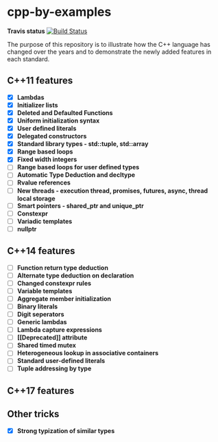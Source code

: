 # cpp-by-examples

**Travis status** [![Build Status](https://travis-ci.org/Ju57iCe/cpp-by-examples.svg?branch=master)](https://travis-ci.org/Ju57iCe/cpp-by-examples)

The purpose of this repository is to illustrate how the C++ language has changed over the years and to demonstrate the newly added features in each standard.

## C++11 features

- [X] **Lambdas**
- [X] **Initializer lists**
- [X] **Deleted and Defaulted Functions**
- [X] **Uniform initialization syntax**
- [X] **User defined literals**
- [X] **Delegated constructоrs**
- [X] **Standard library types - std::tuple, std::array**
- [X] **Range based loops**
- [X] **Fixed width integers**
- [ ] **Range based loops for user defined types**
- [ ] **Automatic Type Deduction and decltype**
- [ ] **Rvalue references**
- [ ] **New threads - execution thread, promises, futures, async, thread local storage**
- [ ] **Smart pointers - shared_ptr and unique_ptr**
- [ ] **Constexpr**
- [ ] **Variadic templates**
- [ ] **nullptr**

## C++14 features

- [ ] **Function return type deduction**
- [ ] **Alternate type deduction on declaration**
- [ ] **Changed constexpr rules**
- [ ] **Variable templates**
- [ ] **Aggregate member initialization**
- [ ] **Binary literals**
- [ ] **Digit seperators**
- [ ] **Generic lambdas**
- [ ] **Lambda capture expressions**
- [ ] **[[Deprecated]] attribute**
- [ ] **Shared timed mutex**
- [ ] **Heterogeneous lookup in associative containers**
- [ ] **Standard user-defined literals**
- [ ] **Tuple addressing by type**

## C++17 features

## Other tricks

- [x] **Strong typization of similar types**